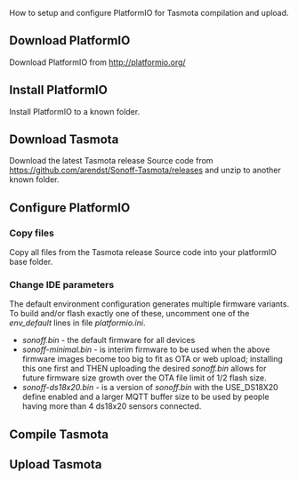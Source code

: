 How to setup and configure PlatformIO for Tasmota compilation and upload.

## Download PlatformIO
Download PlatformIO from http://platformio.org/

## Install PlatformIO
Install PlatformIO to a known folder.

## Download Tasmota
Download the latest Tasmota release Source code from https://github.com/arendst/Sonoff-Tasmota/releases and unzip to another known folder.

## Configure PlatformIO
### Copy files
Copy all files from the Tasmota release Source code into your platformIO base folder.

### Change IDE parameters
The default environment configuration generates multiple firmware variants. To build and/or flash exactly one of these, uncomment one of the *env_default* lines in file *platformio.ini*.
- *sonoff.bin* - the default firmware for all devices
- *sonoff-minimal.bin* - is interim firmware to be used when the above firmware images become too big to fit as OTA or web upload; installing this one first and THEN uploading the desired *sonoff.bin* allows for future firmware size growth over the OTA file limit of 1/2 flash size.
- *sonoff-ds18x20.bin* - is a version of *sonoff.bin* with the USE_DS18X20 define enabled and a larger MQTT buffer size to be used by people having more than 4 ds18x20 sensors connected.

## Compile Tasmota


## Upload Tasmota